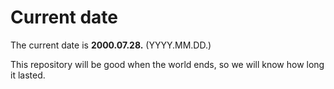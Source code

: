 # Current date

The current date is **2000.07.28.** (YYYY.MM.DD.)

This repository will be good when the world ends, so we will know how long it lasted.
